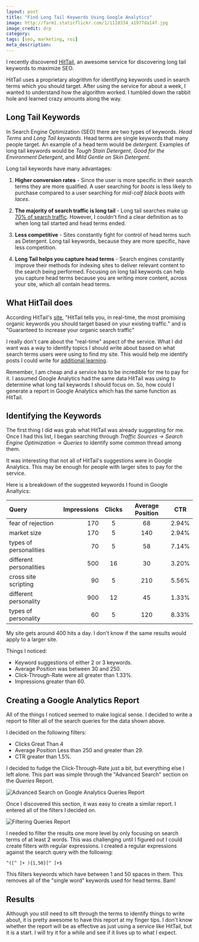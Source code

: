 ```yaml
---
layout: post
title: "Find Long Tail Keywords Using Google Analytics"
image: http://farm1.staticflickr.com/1/1110334_a1977da14f.jpg
image_credit: drp
category: 
tags: [seo, marketing, roi]
meta_description: 
---
```

I recently discovered [HitTail](http://www.hittail.com), an awesome service for discovering long tail keywords to maximize SEO.

HitTail uses a proprietary alogrithm for identifying keywords used in search terms which you should target. After using the service for about a week, I wanted to understand how the algorithm worked. I tumbled down the rabbit hole and learned crazy amounts along the way.

## Long Tail Keywords

In Search Engine Optimization (SEO) there are two types of keywords. _Head Terms_ and _Long Tail keywords_. Head terms are single keywords that many people target. An example of a head term would be _detergent_. Examples of long tail keywords would be _Tough Stain Detergent_, _Good for the Environment Detergent_, and _Mild Gentle on Skin Detergent_.

Long tail keywords have many advantages:

1. __Higher conversion rates__ - Since the user is more specific in their search terms they are more qualified. A user searching for _boots_ is less likely to purchase compared to a user searching for _mid-calf black boots with laces_.

2. __The majority of search traffic is long tail__ - Long tail searches make up [70% of search traffic](http://www.seomoz.org/beginners-guide-to-seo/keyword-research). However, I couldn't find a clear definition as to when long tail started and head terms ended.

3. __Less competitive__ - Sites constantly fight for control of head terms such as Detergent. Long tail keywords, because they are more specific, have less competition.

4. __Long Tail helps you capture head terms__ - Search engines constantly improve their methods for indexing sites to deliver relevant content to the search being performed. Focusing on long tail keywords can help you capture head terms because you are writing more content, across your site, which all contain head terms.
 
## What HitTail does
According HitTail's [site](http://www.hittail.com/why.asp), "HitTail tells you, in real-time, the most promising organic keywords you should target based on your existing traffic." and is "Guaranteed to increase your organic search traffic"

I really don't care about the "real-time" aspect of the service. What I did want was a way to identify topics I should write about based on what search terms users were using to find my site. This would help me identify posts I could write for [additional learning](/2012/06/challenge-yourself-always-learn/).

Remember, I am cheap and a service has to be incredible for me to pay for it. I assumed Google Analytics had the same data HitTail was using to determine what long tail keywords I should focus on. So, how could I generate a report in Google Analytics which has the same function as HitTail.

## Identifying the Keywords

The first thing I did was grab what HitTail was already suggesting for me. Once I had this list, I began searching through _Traffic Sources -> Search Engine Optimization -> Queries_ to identify some common thread among them.

It was interesting that not all of HitTail's suggestions were in Google Analytics. This may be enough for people with larger sites to pay for the service. 

Here is a breakdown of the suggested keywords I found in Google Analtyics:

| Query | Impressions | Clicks | Average Position | CTR |
|:------|------------:|:------:|:----------------:|:---:|
| fear of rejection       | 170 |  5  | 68  | 2.94% 
| market size             | 170 |  5  | 140 | 2.94% 
| types of personalities  | 70  |  5  | 58  | 7.14% 
| different personalities | 500 |  16 | 30  | 3.20% 
| cross site scripting    | 90  |  5  | 210 | 5.56% 
| different personality   | 900 |  12 | 45  | 1.33% 
| types of personality    | 60  |  5  | 120 | 8.33% 

My site gets around 400 hits a day. I don't know if the same results would apply to a larger site.

Things I noticed:

* Keyword suggestions of either 2 or 3 keywords.
* Average Position was between 30 and 250.
* Click-Through-Rate were all greater than 1.33%.
* Impressions greater than 60.

## Creating a Google Analytics Report
All of the things I noticed seemed to make logical sense. I decided to write a report to filter all of the search queries for the data shown above.

I decided on the following filters:

* Clicks Great Than 4
* Average Position Less than 250 and greater than 29.
* CTR greater than 1.5%.

I decided to fudge the Click-Through-Rate just a bit, but everything else I left alone. This part was simple through the "Advanced Search" section on the _Queries_ Report.

![Advanced Search on Google Analytics Queries Report](http://f.cl.ly/items/3W053Y3N2B1W1v2K302p/AdvancedFilter.png)

Once I discovered this section, it was easy to create a similar report. I entered all of the filters I decided on.

![Filtering Queries Report](http://f.cl.ly/items/0a1p0x3Q1R2G1Z072j00/Screen%20shot%202012-10-22%20at%202.01.07%20PM.png)

I needed to filter the results one more level by only focusing on search terms of at least 2 words. This was challenging until I figured out I could create filters with regular expressions. I created a regular expressions against the search query with the following:

	^([^ ]+ ){1,50}[^ ]+$

This filters keywords which have between 1 and 50 spaces in them. This removes all of the "single word" keywords used for head terms. Bam!

## Results

Although you still need to sift through the terms to identify things to write about, it is pretty awesome to have this report at my finger tips. I don't know whether the report will be as effective as just using a service like HitTail, but it is a start. I will try it for a while and see if it lives up to what I expect.